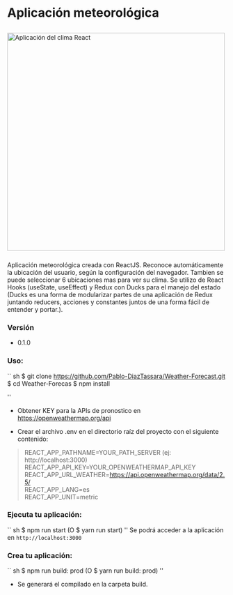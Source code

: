 # Aplicación meteorológica
<img src = "https://i.ibb.co/bz62v6X/app.png" alt = "Aplicación del clima React" style = "width: 500px; margin: 10px auto" />

Aplicación meteorológica creada con ReactJS. Reconoce automáticamente la ubicación del usuario, según la configuración del navegador. Tambien se puede seleccionar 6 ubicaciones mas para ver su clima.
Se utilizo de React Hooks (useState, useEffect) y Redux con Ducks para el manejo del estado (Ducks es una forma de modularizar partes de una aplicación de Redux juntando reducers, acciones y constantes juntos de una forma fácil de entender y portar.).

### Versión
* 0.1.0

### Uso:
`` sh
$ git clone https://github.com/Pablo-DiazTassara/Weather-Forecast.git
$ cd Weather-Forecas
$ npm install

''

* Obtener KEY para la APIs de pronostico en https://openweathermap.org/api

* Crear el archivo .env en el directorio raíz del proyecto con el siguiente contenido:

> REACT_APP_PATHNAME=YOUR_PATH_SERVER (ej: http://localhost:3000) <br>
> REACT_APP_API_KEY=YOUR_OPENWEATHERMAP_API_KEY <br>
> REACT_APP_URL_WEATHER=https://api.openweathermap.org/data/2.5/ <br>
> REACT_APP_LANG=es <br>
> REACT_APP_UNIT=metric

 ### Ejecuta tu aplicación:
 
 `` sh
 $ npm run start (O $ yarn run start)
 ''
Se podrá acceder a la aplicación en `http://localhost:3000`

### Crea tu aplicación:

`` sh
$ npm run build: prod (O $ yarn run build: prod)
''
* Se generará el compilado en la carpeta build.
